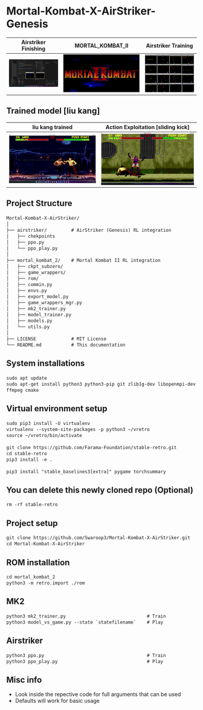 # Mortal-Kombat-X-AirStriker-Genesis

Airstriker Finishing           |  MORTAL_KOMBAT_II |  Airstriker Training
:-------------------------:|:-------------------------:|:-------------------------:
![Airstr_Game_over](./screenshots/Airstr_Game_over.png) | ![MORTAL_KOMBAT_II](./screenshots/MORTAL_KOMBAT_II.png) | ![airstriker_envs_demo](./screenshots/airstriker_envs_demo.png)

## Trained model [liu kang]
liu kang trained           |  Action Exploitation [sliding kick]  
:-------------------------:|:-------------------------:
![Airstr_Game_over](./screenshots/liu_kang_2nd_part.gif) | ![MORTAL_KOMBAT_II](./screenshots/slide_kick_exploitation.gif) 

## Project Structure
```
Mortal-Kombat-X-AirStriker/
│
├── airstriker/         # AirStriker (Genesis) RL integration
│   ├── chekpoints
│   ├── ppo.py
│   └── ppo_play.py
│
├── mortal_kombat_2/    # Mortal Kombat II RL integration
│   ├── ckpt_subzero/
│   ├── game_wrappers/
│   ├── rom/
│   ├── commin.py
│   ├── envs.py
│   ├── export_model.py
│   ├── game_wrappers_mgr.py
│   ├── mk2_trainer.py
│   ├── model_trainer.py
│   ├── models.py
│   └── utils.py
│
├── LICENSE             # MIT License
└── README.md           # This documentation
```

## System installations
```
sudo apt update
sudo apt-get install python3 python3-pip git zlib1g-dev libopenmpi-dev ffmpeg cmake
```

## Virtual environment setup
```
sudo pip3 install -U virtualenv
virtualenv --system-site-packages -p python3 ~/vretro
source ~/vretro/bin/activate

git clone https://github.com/Farama-Foundation/stable-retro.git
cd stable-retro
pip3 install -e .

pip3 install "stable_baselines3[extra]" pygame torchsummary
```

## You can delete this newly cloned repo (Optional)
```
rm -rf stable-retro
```

## Project setup
```
git clone https://github.com/Swaroop3/Mortal-Kombat-X-AirStriker.git
cd Mortal-Kombat-X-AirStriker
```

## ROM installation
```
cd mortal_kombat_2
python3 -m retro.import ./rom
```

## MK2
```
python3 mk2_trainer.py                              # Train
python3 model_vs_game.py --state `statefilename`    # Play
```

## Airstriker
```
python3 ppo.py                                      # Train 
python3 ppo_play.py                                 # Play
```

## Misc info

*   Look inside the repective code for full arguments that can be used
*   Defaults will work for basic usage



